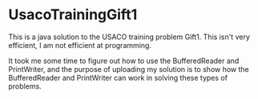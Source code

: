# UsacoTrainingGift1
This is a java solution to the  USACO training problem Gift1.
This isn't very efficient, I am not efficient at programming.

It took me some time to figure out how to use the BufferedReader and PrintWriter, and the purpose of uploading my solution is to show how the BufferedReader and PrintWriter can work in solving these types of problems.
